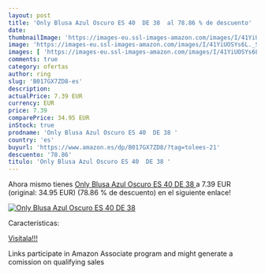 ```yaml
---
layout: post
title: 'Only Blusa Azul Oscuro ES 40  DE 38  al 78.86 % de descuento'
date: 
thumbnailImage: 'https://images-eu.ssl-images-amazon.com/images/I/41YiUOSYs6L._SL200_.jpg'
image: 'https://images-eu.ssl-images-amazon.com/images/I/41YiUOSYs6L._SL200_.jpg'
images: [ 'https://images-eu.ssl-images-amazon.com/images/I/41YiUOSYs6L._SL200_.jpg' ]
comments: true
category: ofertas
author: ring
slug: 'B017GX7ZD8-es'
description:
actualPrice: 7.39 EUR
currency: EUR
price: 7.39
comparePrice: 34.95 EUR
inStock: true
prodname: 'Only Blusa Azul Oscuro ES 40  DE 38 '
country: 'es'
buyurl: 'https://www.amazon.es/dp/B017GX7ZD8/?tag=tolees-21'
descuento: '78.86'
titulo: 'Only Blusa Azul Oscuro ES 40  DE 38 '
---
```


Ahora mismo tienes [Only Blusa Azul Oscuro ES 40  DE 38 ](https://www.amazon.es/dp/B017GX7ZD8/?tag=tolees-21) a 7.39 EUR (original: 34.95 EUR) (78.86 %  de descuento) en el siguiente enlace!

[![Only Blusa Azul Oscuro ES 40  DE 38 ](https://images-eu.ssl-images-amazon.com/images/I/41YiUOSYs6L._SL200_.jpg)](https://www.amazon.es/dp/B017GX7ZD8/?tag=tolees-21)

Características:


[Visítala!!!](https://www.amazon.es/dp/B017GX7ZD8/?tag=tolees-21)

Links participate in Amazon Associate program and might generate a comission on qualifying sales
